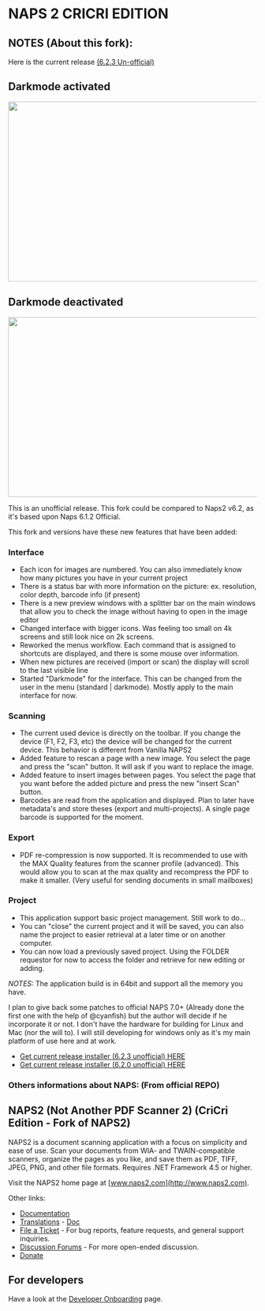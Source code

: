 # NAPS 2 CRICRI EDITION
## NOTES (About this fork): 
Here is the current release [(6.2.3 Un-official)](https://github.com/christianclavet/naps2-cricri-edition/releases/tag/v6.2.3_CriCri_Edition)


## Darkmode activated
<img src="https://github.com/christianclavet/naps2-cricri-edition/assets/13395943/1fab8b6f-e11d-42e5-ade6-ac5c14701c54" width="729" height="364">

## Darkmode deactivated
<img src="https://github.com/christianclavet/naps2-cricri-edition/assets/13395943/844162e4-a2cd-4b72-bb6d-893a076954ce" width="729" height="364">

This is an unofficial release. This fork could be compared to Naps2 v6.2, as it's based upon Naps 6.1.2 Official.

This fork and versions have these new features that have been added:

### **Interface**
- Each icon for images are numbered. You can also immediately know how many pictures you have in your current project
- There is a status bar with more information on the picture: ex. resolution, color depth, barcode info (if present)
- There is a new preview windows with a splitter bar on the main windows that allow you to check the image without having to open in the image editor 
- Changed interface with bigger icons. Was feeling too small on 4k screens and still look nice on 2k screens.
- Reworked the menus workflow. Each command that is assigned to shortcuts are displayed, and there is some mouse over information.
- When new pictures are received (import or scan) the display will scroll to the last visible line 
- Started "Darkmode" for the interface. This can be changed from the user in the menu (standard | darkmode). Mostly apply to the main interface for now.

### **Scanning**
- The current used device is directly on the toolbar. If you change the device (F1, F2, F3, etc) the device will be changed for the current device. This behavior is different from Vanilla NAPS2
- Added feature to rescan a page with a new image. You select the page and press the "scan" button. It will ask if you want to replace the image. 
- Added feature to insert images between pages. You select the page that you want before the added picture and press the new "insert Scan" button.
- Barcodes are read from the application and displayed. Plan to later have metadata's and store theses (export and multi-projects). A single page barcode is supported for the moment. 

### **Export**
- PDF re-compression is now supported. It is recommended to use with the MAX Quality features from the scanner profile (advanced). This would allow you to scan at the max quality and recompress the PDF to make it smaller. (Very useful for sending documents in small mailboxes)

### **Project**
- This application support basic project management. Still work to do...
- You can "close" the current project and it will be saved, you can also name the project to easier retrieval at a later time or on another computer.
- You can now load a previously saved project. Using the FOLDER requestor for now to access the folder and retrieve for new editing or adding.

*NOTES:*
The application build is in 64bit and support all the memory you have. 

I plan to give back some patches to official NAPS 7.0+ (Already done the first one with the help of  @cyanfish) but the author will decide if he incorporate it or not. I don't have the hardware for building for Linux and Mac (nor the will to). I will still developing for windows only as it's my main platform of use here and at work. 

- [Get current release installer (6.2.3 unofficial) HERE](https://github.com/christianclavet/naps2-cricri-edition/releases/tag/v6.2.3_CriCri_Edition)
- [Get current release installer (6.2.0 unofficial) HERE](https://github.com/christianclavet/naps2-cricri-edition/releases/tag/v6.2.0_CriCri_Edition)

### Others informations about NAPS: (From official REPO)
## NAPS2 (Not Another PDF Scanner 2) (CriCri Edition - Fork of NAPS2)

NAPS2 is a document scanning application with a focus on simplicity and ease of use. Scan your documents from WIA- and TWAIN-compatible scanners, organize the pages as you like, and save them as PDF, TIFF, JPEG, PNG, and other file formats. Requires .NET Framework 4.5 or higher.

Visit the NAPS2 home page at [www.naps2.com](http://www.naps2.com).

Other links:
- [Documentation](http://www.naps2.com/support.html)
- [Translations](http://translate.naps2.com/) - [Doc](http://www.naps2.com/doc-translations.html)
- [File a Ticket](https://sourceforge.net/p/naps2/tickets/) - For bug reports, feature requests, and general support inquiries.
- [Discussion Forums](https://sourceforge.net/p/naps2/discussion/general/) - For more open-ended discussion.
- [Donate](https://www.paypal.com/cgi-bin/webscr?cmd=_s-xclick&hosted_button_id=M77MFAP2ZV9RG)

## For developers
Have a look at the [Developer Onboarding](https://www.naps2.com/doc-dev-onboarding.html) page.

